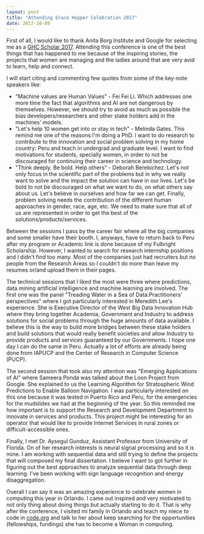 ```yaml
---
layout: post
title: "Attending Grace Hopper Celebration 2017"
date: 2017-10-09
---
```


First of all, I would like to thank Anita Borg Institute and Google for selecting me as a [GHC Scholar 2017](https://ghc.anitab.org/2017-student-academic/2017-scholarships/ghc-17-scholars/). Attending this conference is one of the best things that has happened to me because of the inspiring stories, the projects that women are managing and the ladies around that are very avid to learn, help and connect.

I will start citing and commenting few quotes from some of the key-note speakers like:
- "Machine values are Human Values" - Fei Fei Li. Which addresses one more time the fact that algorithms and AI are not dangerous by themselves. However, we should try to avoid as much as possible the bias developers/researchers and other stake holders add in the machines' models.
- "Let's help 10 women get into or stay in tech" - Melinda Gates. This remind me one of the reasons I'm doing a PhD. I want to do research to contribute to the innovation and social problem solving in my home country: Peru and teach in undergrad and graduate level. I want to find motivations for students, specially women, in order to not be discouraged for continuing their career in science and technology.
- "Think deeply. Be bold. Help others" - Deborah Berebichez. Let's not only focus in the scientific part of the problems but in why we really want to solve and the impact the solution can have in our lives. Let's be bold to not be discouraged on what we want to do, on what others say about us. Let's believe in ourselves and how far we can get. Finally, problem solving needs the contribution of the different human approaches in gender, race, age, etc. We need to make sure that all of us are represented in order to get the best of the solutions/products/services. 

Between the sessions I pass by the career fair where all the big companies and some smaller have their booth. I, anyways, have to return back to Peru after my program or Academic link is done because of my Fulbright Scholarship. However, I wanted to search for research internship positions and I didn't find too many. Most of the companies just had recruiters but no people from the Research Areas so I couldn't do more than leave my resumes or/and upload them in their pages.

The technical sessions that I liked the most were three where predictions, data mining artificial intelligence and machine learning are involved. The first one was the panel "Treading Water in a Sea of Data:Practitioners' perspectives" where I got particularly interested in Meredith Lee's experience. She is Executive Director of the West Big Data Innovation Hub where they bring together Academia, Government and Industry to address solutions for social problems through the huge amounts of data available. I believe this is the way to build more bridges between these stake holders and build solutions that would really benefit societies and allow Industry to provide products and services guaranteed by our Governments. I hope one day I can do the same in Peru. Actually a lot of efforts are already being done from IAPUCP and the Center of Research in Computer Science (PUCP).

The second session that took also my attention was "Emerging Applications of AI" where Sameera Ponda was talked about the Loon Project from Google. She explained to us the Learning Algorithm for Stratospheric Wind Predictions to Enable Balloon Navigation. I was particularly interested on this one because it was tested in Puerto Rico and Peru, for the emergencies for the mudslides we had at the beginning of the year. So this reminded me how important is to support the Research and Development Department to innovate in services and products. This project might be interesting for an operator that would like to provide Internet Services in rural zones or difficult-accessible ones.

Finally, I met Dr. Aysegul Gunduz, Assistant Professor from University of Florida. On of her research interests is neural signal processing and so it is mine. I am working with sequential data and still trying to define the projects that will composed my final dissertation. I believe I want to got further in figuring out the best approaches to analyze sequential data through deep learning. I've been working with sign language recognition and energy disaggregation.

Overall I can say it was an amazing experience to celebrate women in computing this year in Orlando. I came out inspired and very motivated to not only thing about doing things but actually starting to do it. That is why after the conference, I visited mi family in Orlando and teach my niece to code in [code.org](https://code.org/) and talk to her about keep searching for the opportunities (fellowships, fundings) she has to become a Woman in computing.
